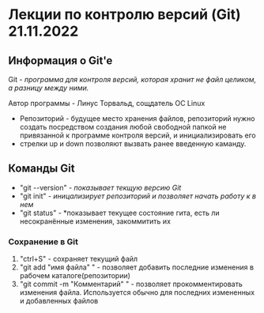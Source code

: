 # Лекции по контролю версий (Git) 21.11.2022 
## Информация о Git'e
Git - *программа для контроля версий,
которая хранит не файл целиком, а разницу между ними.*

Автор программы - Линус Торвальд, сощдатель ОС Linux
* Репозиторий - будущее место хранения файлов, репозиторий нужно создать посредством создания любой свободной
папкой не привязанной к программе
контроля версий, и инициализировать его
* стрелки up и down позволяют
вызвать ранее введенную каманду.
## Команды Git
* "git --version" - *показывает текщую версию Git*
* "git init" - *иницализирует репозиторий и позволяет начать работу к в нем*
* "git status" - *показывает текущее состояние гита, есть ли несокранённые изменения, закоммитить их
### Сохранение в Git
1. "ctrl+S" - сохраняет текущий файл
2. "git add "имя файла" " - позволяет добавить последние изменения в рабочем каталоге(репозитории)
3. "git commit -m "Комментарий" " - позволяет прокомментировать изменения файла. Используется обычно для последних измененных и добавленных файлов